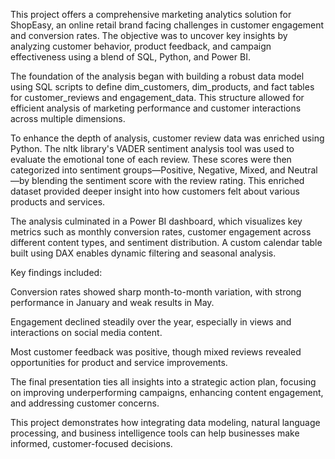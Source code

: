This project offers a comprehensive marketing analytics solution for ShopEasy, an online retail brand facing challenges in customer engagement and conversion rates. The objective was to uncover key insights by analyzing customer behavior, product feedback, and campaign effectiveness using a blend of SQL, Python, and Power BI.

The foundation of the analysis began with building a robust data model using SQL scripts to define dim_customers, dim_products, and fact tables for customer_reviews and engagement_data. This structure allowed for efficient analysis of marketing performance and customer interactions across multiple dimensions.

To enhance the depth of analysis, customer review data was enriched using Python. The nltk library's VADER sentiment analysis tool was used to evaluate the emotional tone of each review. These scores were then categorized into sentiment groups—Positive, Negative, Mixed, and Neutral—by blending the sentiment score with the review rating. This enriched dataset provided deeper insight into how customers felt about various products and services.

The analysis culminated in a Power BI dashboard, which visualizes key metrics such as monthly conversion rates, customer engagement across different content types, and sentiment distribution. A custom calendar table built using DAX enables dynamic filtering and seasonal analysis.

Key findings included:

Conversion rates showed sharp month-to-month variation, with strong performance in January and weak results in May.

Engagement declined steadily over the year, especially in views and interactions on social media content.

Most customer feedback was positive, though mixed reviews revealed opportunities for product and service improvements.

The final presentation ties all insights into a strategic action plan, focusing on improving underperforming campaigns, enhancing content engagement, and addressing customer concerns.

This project demonstrates how integrating data modeling, natural language processing, and business intelligence tools can help businesses make informed, customer-focused decisions.

